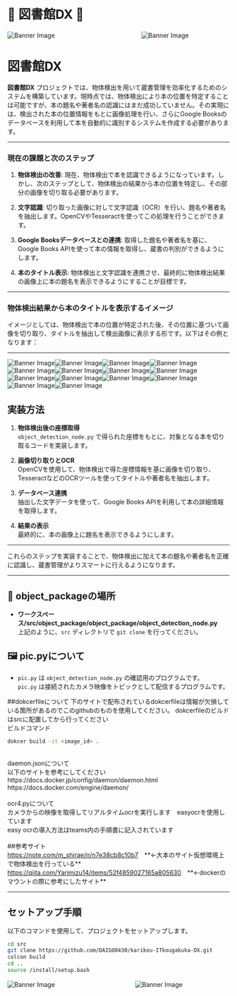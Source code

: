 # 🌈 **図書館DX** 🌈

![Banner Image](https://tyoudoii-illust.com/wp-content/uploads/2024/07/oksign_businessman_color-300x282.png)　　　　　　　　　　　　　　![Banner Image](https://tyoudoii-illust.com/wp-content/uploads/2024/07/oksign_businessman_color-300x282.png)
# 図書館DX


**図書館DX** プロジェクトでは、物体検出を用いて蔵書管理を効率化するためのシステムを構築しています。現時点では、物体検出により本の位置を特定することは可能ですが、本の題名や著者名の認識にはまだ成功していません。その実現には、検出された本の位置情報をもとに画像処理を行い、さらにGoogle Booksのデータベースを利用して本を自動的に識別するシステムを作成する必要があります。

---

### 現在の課題と次のステップ

1. **物体検出の改善**: 現在、物体検出で本を認識できるようになっています。しかし、次のステップとして、物体検出の結果から本の位置を特定し、その部分の画像を切り取る必要があります。

2. **文字認識**: 切り取った画像に対して文字認識（OCR）を行い、題名や著者名を抽出します。OpenCVやTesseractを使ってこの処理を行うことができます。

3. **Google Booksデータベースとの連携**: 取得した題名や著者名を基に、Google Books APIを使って本の情報を取得し、蔵書の判別ができるようにします。

4. **本のタイトル表示**: 物体検出と文字認識を連携させ、最終的に物体検出結果の画像上に本の題名を表示できるようにすることが目標です。

---

### 物体検出結果から本のタイトルを表示するイメージ

イメージとしては、物体検出で本の位置が特定された後、その位置に基づいて画像を切り取り、タイトルを抽出して検出画像に表示する形です。以下はその例となります：

---
![Banner Image](https://asset.watch.impress.co.jp/img/wf/docs/1251/932/60fpsparrot.gif)![Banner Image](https://asset.watch.impress.co.jp/img/wf/docs/1251/932/60fpsparrot.gif)![Banner Image](https://asset.watch.impress.co.jp/img/wf/docs/1251/932/60fpsparrot.gif)![Banner Image](https://asset.watch.impress.co.jp/img/wf/docs/1251/932/60fpsparrot.gif)![Banner Image](https://asset.watch.impress.co.jp/img/wf/docs/1251/932/60fpsparrot.gif)![Banner Image](https://asset.watch.impress.co.jp/img/wf/docs/1251/932/60fpsparrot.gif)![Banner Image](https://asset.watch.impress.co.jp/img/wf/docs/1251/932/60fpsparrot.gif)![Banner Image](https://asset.watch.impress.co.jp/img/wf/docs/1251/932/60fpsparrot.gif)![Banner Image](https://asset.watch.impress.co.jp/img/wf/docs/1251/932/60fpsparrot.gif)![Banner Image](https://asset.watch.impress.co.jp/img/wf/docs/1251/932/60fpsparrot.gif)![Banner Image](https://asset.watch.impress.co.jp/img/wf/docs/1251/932/60fpsparrot.gif)![Banner Image](https://asset.watch.impress.co.jp/img/wf/docs/1251/932/60fpsparrot.gif)![Banner Image](https://asset.watch.impress.co.jp/img/wf/docs/1251/932/60fpsparrot.gif)![Banner Image](https://asset.watch.impress.co.jp/img/wf/docs/1251/932/60fpsparrot.gif)
## **実装方法**

1. **物体検出後の座標取得**  
   `object_detection_node.py` で得られた座標をもとに、対象となる本を切り取るコードを実装します。

2. **画像切り取りとOCR**  
   OpenCVを使用して、物体検出で得た座標情報を基に画像を切り取り、TesseractなどのOCRツールを使ってタイトルや著者名を抽出します。

3. **データベース連携**  
   抽出した文字データを使って、Google Books APIを利用して本の詳細情報を取得します。

4. **結果の表示**  
   最終的に、本の画像上に題名を表示できるようにします。

---

これらのステップを実装することで、物体検出に加えて本の題名や著者名を正確に認識し、蔵書管理がよりスマートに行えるようになります。

---

## 📂 **object_packageの場所**

- **ワークスペース/src/object_package/object_package/object_detection_node.py**  
  上記のように、`src` ディレクトリで `git clone` を行ってください。

## 🖼 **pic.pyについて**

- `pic.py` は `object_detection_node.py` の確認用のプログラムです。  
  `pic.py` は接続されたカメラ映像をトピックとして配信するプログラムです。

##dokcerfileについて
下のサイトで配布されているdokcerfileは情報が欠損している箇所があるのでこのgithubのものを使用してください。
dokcerfileのビルドはsrcに配置してから行ってください<br>
ビルドコマンド
```bash
dokcer build -it <image_id> .
```
<br>
daemon.jsonについて<br>
以下のサイトを参考にしてください<br>
https://docs.docker.jp/config/daemon/daemon.html<br>
https://docs.docker.com/engine/daemon/<br>
<br>
ocr4.pyについて<br>
カメラからの映像を取得してリアルタイムocrを実行します　easyocrを使用しています<br>
easy ocrの導入方法はteams内の手順書に記入されています<br>
<br>
##参考サイト<br>
<a href="https://note.com/m_shirae/n/n7e38cb8c10b7">https://note.com/m_shirae/n/n7e38cb8c10b7</a>　**←大本のサイト仮想環境上で物体検出を行っている**<br>
<a href="https://qiita.com/Yarimizu14/items/52f4859027165a805630">https://qiita.com/Yarimizu14/items/52f4859027165a805630</a>　**←dockerのマウントの際に参考にしたサイト**


---

## **セットアップ手順**

以下のコマンドを使用して、プロジェクトをセットアップします。

```bash
cd src
git clone https://github.com/DAIGO0430/karikou-ITkougakuka-DX.git
colcon build
cd ..
source /install/setup.bash
```
![Banner Image](https://tyoudoii-illust.com/wp-content/uploads/2024/07/oksign_businessman_color-300x282.png)　　　　　　　　　　　　　![Banner Image](https://tyoudoii-illust.com/wp-content/uploads/2024/07/oksign_businessman_color-300x282.png)
